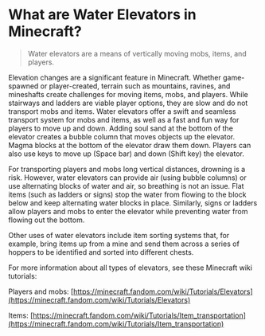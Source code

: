 # What are Water Elevators in Minecraft?

> Water elevators are a means of vertically moving mobs, items, and players.

Elevation changes are a significant feature in Minecraft. Whether game-spawned or player-created, terrain such as mountains, ravines, and mineshafts create challenges for moving items, mobs, and players. While stairways and ladders are viable player options, they are slow and do not transport mobs and items. Water elevators offer a swift and seamless transport system for mobs and items, as well as a fast and fun way for players to move up and down. Adding soul sand at the bottom of the elevator creates a bubble column that moves objects up the elevator. Magma blocks at the bottom of the elevator draw them down. Players can also use keys to move up (Space bar) and down (Shift key) the elevator.

For transporting players and mobs long vertical distances, drowning is a risk. However, water elevators can provide air (using bubble columns) or use alternating blocks of water and air, so breathing is not an issue. Flat items (such as ladders or signs) stop the water from flowing to the block below and keep alternating water blocks in place. Similarly, signs or ladders allow players and mobs to enter the elevator while preventing water from flowing out the bottom.

Other uses of water elevators include item sorting systems that, for example, bring items up from a mine and send them across a series of hoppers to be identified and sorted into different chests.

For more information about all types of elevators, see these Minecraft wiki tutorials:

Players and mobs:
[https://minecraft.fandom.com/wiki/Tutorials/Elevators](https://minecraft.fandom.com/wiki/Tutorials/Elevators)

Items: 
[https://minecraft.fandom.com/wiki/Tutorials/Item_transportation](https://minecraft.fandom.com/wiki/Tutorials/Item_transportation)
